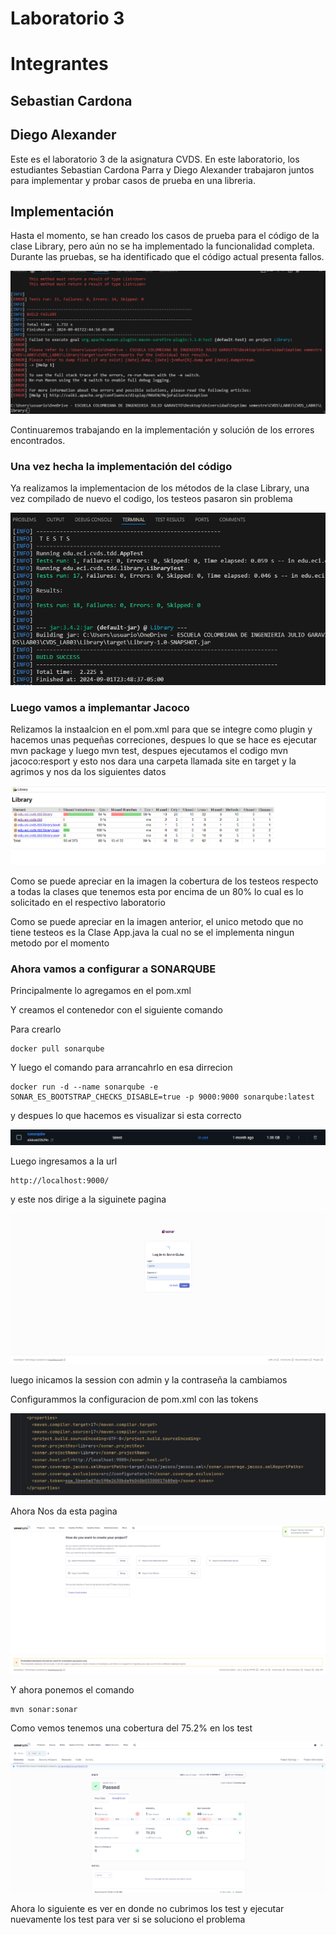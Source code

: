 # Laboratorio 3

# Integrantes

## Sebastian Cardona
## Diego Alexander

Este es el laboratorio 3 de la asignatura CVDS. En este laboratorio, los estudiantes Sebastian Cardona Parra y Diego Alexander trabajaron juntos para implementar y probar casos de prueba en una libreria.

## Implementación

Hasta el momento, se han creado los casos de prueba para el código de la clase Library, pero aún no se ha implementado la funcionalidad completa. Durante las pruebas, se ha identificado que el código actual presenta fallos.

![alt text](image.png)

Continuaremos trabajando en la implementación y solución de los errores encontrados.


### Una vez hecha la implementación del código

Ya realizamos la implementacion de los métodos de la clase Library, una vez compilado de nuevo el codigo, los testeos pasaron sin problema

![alt text](image-1.png)

### Luego vamos a implemantar Jacoco 

Relizamos la instaalcion en el pom.xml para que se integre como plugin y hacemos unas pequeñas correciones, despues lo que se hace es ejecutar mvn package y luego mvn test, despues ejecutamos el codigo mvn jacoco:resport y esto nos dara una carpeta llamada site en target y la agrimos y nos da los siguientes datos

![img.png](img.png)

Como se puede apreciar en la imagen la cobertura de los testeos respecto a todas la clases que tenemos esta por encima de un 80% lo cual es lo solicitado en el respectivo laboratorio

Como se puede apreciar en la imagen anterior, el unico metodo que no tiene testeos es la Clase App.java la cual no se el implementa ningun metodo por el momento

### Ahora vamos a configurar a SONARQUBE

Principalmente lo agregamos en el pom.xml

Y creamos el contenedor con el siguiente comando

Para crearlo
```
docker pull sonarqube
```
Y luego el comando para arrancahrlo en esa dirrecion
```
docker run -d --name sonarqube -e SONAR_ES_BOOTSTRAP_CHECKS_DISABLE=true -p 9000:9000 sonarqube:latest
```

y despues lo que hacemos es visualizar si esta correcto 

![img_1.png](img_1.png)

Luego ingresamos a la url

```
http://localhost:9000/
```

y este nos dirige a la siguinete pagina 

![img_2.png](img_2.png)

luego inicamos la session con admin y la contraseña la cambiamos

Configurammos la configuracion de pom.xml con las tokens

![img_3.png](img_3.png)

Ahora Nos da esta pagina

![img_4.png](img_4.png)

Y ahora ponemos el comando 
    
```
mvn sonar:sonar
```

Como vemos tenemos una cobertura del 75.2% en los test

![img_5.png](img_5.png)

Ahora lo siguiente es ver en donde no cubrimos los test y ejecutar nuevamente los test para ver si se soluciono el problema

